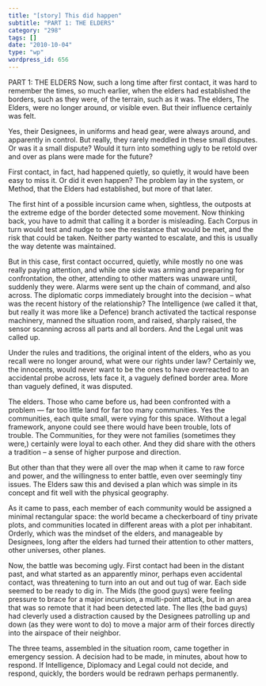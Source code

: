 ```yaml
---
title: "[story] This did happen"
subtitle: "PART 1: THE ELDERS"
category: "298"
tags: []
date: "2010-10-04"
type: "wp"
wordpress_id: 656
---
```

PART 1: THE ELDERS
Now, such a long time after first contact, it was hard to remember the times, so much earlier, when the elders had established the borders, such as they were, of the terrain, such as it was. The elders, The Elders, were no longer around, or visible even. But their influence certainly was felt.

Yes, their Designees, in uniforms and head gear, were always around, and apparently in control. But really, they rarely meddled in these small disputes. Or was it a small dispute? Would it turn into something ugly to be retold over and over as plans were made for the future?

First contact, in fact, had happened quietly, so quietly, it would have been easy to miss it. Or did it even happen? The problem lay in the system, or Method, that the Elders had established, but more of that later. 

The first hint of a possible incursion came when, sightless, the outposts at the extreme edge of the border detected some movement. Now thinking back, you have to admit that calling it a border is misleading. Each Corpus in turn would test and nudge to see the resistance that would be met, and the risk that could be taken. Neither party wanted to escalate, and this is usually the way detente was maintained.

But in this case, first contact occurred, quietly, while mostly no one was really paying attention, and while one side was arming and preparing for confrontation, the other, attending to other matters was unaware until, suddenly they were. Alarms were sent up the chain of command, and also across. The diplomatic corps immediately brought into the decision – what was the recent history of the relationship? The Intelligence (we called it that, but really it was more like a Defence) branch activated the tactical response machinery, manned the situation room, and raised, sharply raised, the sensor scanning across all parts and all borders. And the Legal unit was called up. 

Under the rules and traditions, the original intent of the elders, who as you recall were no longer around, what were our rights under law? Certainly we, the innocents, would never want to be the ones to have overreacted to an accidental probe across, lets face it, a vaguely defined border area. More than vaguely defined, it was disputed.

The elders. Those who came before us, had been confronted with a problem — far too little land for far too many communities. Yes the communities, each quite small, were vying for this space. Without a legal framework, anyone could see there would have been trouble, lots of trouble. The Communities, for they were not families (sometimes they were,) certainly were loyal to each other. And they did share with the others a tradition – a sense of higher purpose and direction. 

But other than that they were all over the map when it came to raw force and power, and the willingness to enter battle, even over seemingly tiny issues. The Elders saw this and devised a plan which was simple in its concept and fit well with the physical geography. 

As it came to pass, each member of each community would be assigned a minimal rectangular space: the world became a checkerboard of tiny private plots, and communities located in different areas with a plot per inhabitant. Orderly, which was the mindset of the elders, and manageable by Designees, long after the elders had turned their attention to other matters, other universes, other planes.

Now, the battle was becoming ugly. First contact had been in the distant past, and what started as an apparently minor, perhaps even accidental contact, was threatening to turn into an out and out tug of war. Each side seemed to be ready to dig in. The Mids (the good guys) were feeling pressure to brace for a major incursion, a multi-point attack, but in an area that was so remote that it had been detected late. The Iles (the bad guys) had cleverly used a distraction caused by the Designees patrolling up and down (as they were wont to do) to move a major arm of their forces directly into the airspace of their neighbor.

The three teams, assembled in the situation room, came together in emergency session. A decision had to be made, in minutes, about how to respond. If Intelligence, Diplomacy and Legal could not decide, and respond, quickly, the borders would be redrawn perhaps permanently.